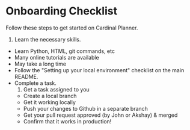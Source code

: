 # Onboarding Checklist

Follow these steps to get started on Cardinal Planner.

1. Learn the necessary skills.
  - Learn Python, HTML, git commands, etc
  - Many online tutorials are available
  - May take a long time
- Follow the "Setting up your local environment" checklist on the main README.
- Complete a task.
  1. Get a task assigned to you
  - Create a local branch
  - Get it working locally
  - Push your changes to Github in a separate branch
  - Get your pull request approved (by John or Akshay) & merged
  - Confirm that it works in production!
